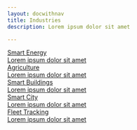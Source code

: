```yaml
---
layout: docwithnav
title: Industries
description: Lorem ipsum dolor sit amet

---
```


<div class="industries">
    <a href="/industries/smart-energy/" class="accent industry">
        <div class="title">
            Smart Energy
        </div>
        <div class="service-img smart-energy-bg"></div>
        <div class="description">
            Lorem ipsum dolor sit amet
        </div>
    </a>
    <a href="/industries/agriculture/" class="accent industry">
        <div class="title">
            Agriculture
        </div>
        <div class="service-img agriculture-bg"></div>
        <div class="description">  
            Lorem ipsum dolor sit amet
        </div>        
    </a>
    <a href="/industries/smart-buildings/" class="accent industry">            
        <div class="title">
            Smart Buildings
        </div>
        <div class="service-img smart-building-bg"></div>
        <div class="description">
            Lorem ipsum dolor sit amet
        </div>        
    </a>
    <a href="/industries/smart-city/" class="accent industry">            
        <div class="title">
            Smart City
        </div>
        <div class="service-img smart-city-bg"></div>
        <div class="description">
            Lorem ipsum dolor sit amet
        </div>        
    </a>
    <a href="/industries/fleet-tracking/" class="accent industry">            
        <div class="title">
            Fleet Tracking
        </div>
        <div class="service-img fleet-tracking-bg"></div>
        <div class="description">
            Lorem ipsum dolor sit amet
        </div>        
    </a>
</div>

